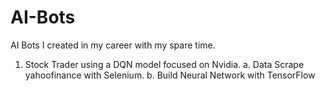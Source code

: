 # AI-Bots
AI Bots I created in my career with my spare time. 

1. Stock Trader using a DQN model focused on Nvidia.
   a. Data Scrape yahoofinance with Selenium.
   b. Build Neural Network with TensorFlow
   
